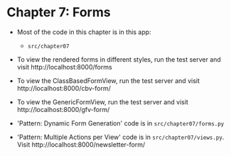 # Chapter 7: Forms

* Most of the code in this chapter is in this app:
	- `src/chapter07`

* To view the rendered forms in different styles, run the test server and visit http://localhost:8000/forms
* To view the ClassBasedFormView, run the test server and visit http://localhost:8000/cbv-form/
* To view the GenericFormView, run the test server and visit http://localhost:8000/gfv-form/
* 'Pattern: Dynamic Form Generation' code is in `src/chapter07/forms.py`
* 'Pattern: Multiple Actions per View' code is in `src/chapter07/views.py`. Visit http://localhost:8000/newsletter-form/
